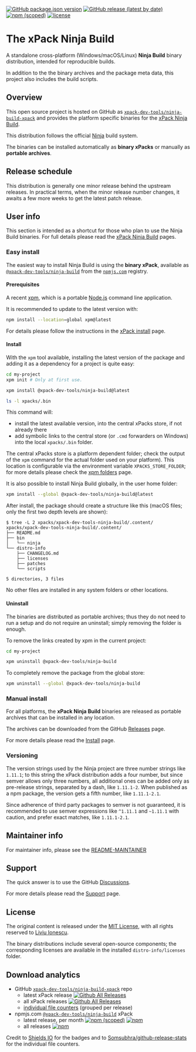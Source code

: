 
[![GitHub package.json version](https://img.shields.io/github/package-json/v/xpack-dev-tools/ninja-build-xpack)](https://github.com/xpack-dev-tools/ninja-build-xpack/blob/xpack/package.json)
[![GitHub release (latest by date)](https://img.shields.io/github/v/release/xpack-dev-tools/ninja-build-xpack)](https://github.com/xpack-dev-tools/ninja-build-xpack/releases/)
[![npm (scoped)](https://img.shields.io/npm/v/@xpack-dev-tools/ninja-build.svg?color=blue)](https://www.npmjs.com/package/@xpack-dev-tools/ninja-build/)
[![license](https://img.shields.io/github/license/xpack-dev-tools/ninja-build-xpack)](https://github.com/xpack-dev-tools/ninja-build-xpack/blob/xpack/LICENSE)

# The xPack Ninja Build

A standalone cross-platform (Windows/macOS/Linux) **Ninja Build**
binary distribution, intended for reproducible builds.

In addition to the the binary archives and the package meta data,
this project also includes the build scripts.

## Overview

This open source project is hosted on GitHub as
[`xpack-dev-tools/ninja-build-xpack`](https://github.com/xpack-dev-tools/ninja-build-xpack)
and provides the platform specific binaries for the
[xPack Ninja Build](https://xpack.github.io/ninja-build/).

This distribution follows the official
[Ninja](http://ninja-build.org) build system.

The binaries can be installed automatically as **binary xPacks** or manually as
**portable archives**.

## Release schedule

This distribution is generally one minor release behind the upstream releases.
In practical terms, when the minor release number changes, it awaits a few
more weeks to get the latest patch release.

## User info

This section is intended as a shortcut for those who plan
to use the Ninja Build binaries. For full details please read the
[xPack Ninja Build](https://xpack.github.io/ninja-build/) pages.

### Easy install

The easiest way to install Ninja Build is using the **binary xPack**, available as
[`@xpack-dev-tools/ninja-build`](https://www.npmjs.com/package/@xpack-dev-tools/ninja-build)
from the [`npmjs.com`](https://www.npmjs.com) registry.

#### Prerequisites

A recent [xpm](https://xpack.github.io/xpm/),
which is a portable [Node.js](https://nodejs.org/) command line application.

It is recommended to update to the latest version with:

```sh
npm install --location=global xpm@latest
```

For details please follow the instructions in the
[xPack install](https://xpack.github.io/install/) page.

#### Install

With the `xpm` tool available, installing
the latest version of the package and adding it as
a dependency for a project is quite easy:

```sh
cd my-project
xpm init # Only at first use.

xpm install @xpack-dev-tools/ninja-build@latest

ls -l xpacks/.bin
```

This command will:

- install the latest available version,
into the central xPacks store, if not already there
- add symbolic links to the central store
(or `.cmd` forwarders on Windows) into
the local `xpacks/.bin` folder.

The central xPacks store is a platform dependent
folder; check the output of the `xpm` command for the actual
folder used on your platform).
This location is configurable via the environment variable
`XPACKS_STORE_FOLDER`; for more details please check the
[xpm folders](https://xpack.github.io/xpm/folders/) page.

It is also possible to install Ninja Build globally, in the user home folder:

```sh
xpm install --global @xpack-dev-tools/ninja-build@latest
```

After install, the package should create a structure like this (macOS files;
only the first two depth levels are shown):

```console
$ tree -L 2 xpacks/xpack-dev-tools-ninja-build/.content/
xpacks/xpack-dev-tools-ninja-build/.content/
├── README.md
├── bin
│   └── ninja
└── distro-info
    ├── CHANGELOG.md
    ├── licenses
    ├── patches
    └── scripts

5 directories, 3 files
```

No other files are installed in any system folders or other locations.

#### Uninstall

The binaries are distributed as portable archives; thus they do not need
to run a setup and do not require an uninstall; simply removing the
folder is enough.

To remove the links created by xpm in the current project:

```sh
cd my-project

xpm uninstall @xpack-dev-tools/ninja-build
```

To completely remove the package from the global store:

```sh
xpm uninstall --global @xpack-dev-tools/ninja-build
```

### Manual install

For all platforms, the **xPack Ninja Build**
binaries are released as portable
archives that can be installed in any location.

The archives can be downloaded from the
GitHub [Releases](https://github.com/xpack-dev-tools/ninja-build-xpack/releases/)
page.

For more details please read the
[Install](https://xpack.github.io/ninja-build/install/) page.

### Versioning

The version strings used by the Ninja project are three number strings
like `1.11.1`; to this string the xPack distribution adds a four number,
but since semver allows only three numbers, all additional ones can
be added only as pre-release strings, separated by a dash,
like `1.11.1-2`. When published as a npm package, the version gets
a fifth number, like `1.11.1-2.1`.

Since adherence of third party packages to semver is not guaranteed,
it is recommended to use semver expressions like `^1.11.1` and `~1.11.1`
with caution, and prefer exact matches, like `1.11.1-2.1`.

## Maintainer info

For maintainer info, please see the
[README-MAINTAINER](https://github.com/xpack-dev-tools/ninja-build-xpack/blob/xpack/README-MAINTAINER.md)

## Support

The quick answer is to use the GitHub
[Discussions](https://github.com/xpack-dev-tools/ninja-build-xpack/discussions/).

For more details please read the
[Support](https://xpack.github.io/ninja-build/support/) page.

## License

The original content is released under the
[MIT License](https://opensource.org/licenses/MIT), with all rights
reserved to [Liviu Ionescu](https://github.com/ilg-ul/).

The binary distributions include several open-source components; the
corresponding licenses are available in the installed
`distro-info/licenses` folder.

## Download analytics

- GitHub [`xpack-dev-tools/ninja-build-xpack`](https://github.com/xpack-dev-tools/ninja-build-xpack/) repo
  - latest xPack release
[![Github All Releases](https://img.shields.io/github/downloads/xpack-dev-tools/ninja-build-xpack/latest/total.svg)](https://github.com/xpack-dev-tools/ninja-build-xpack/releases/)
  - all xPack releases [![Github All Releases](https://img.shields.io/github/downloads/xpack-dev-tools/ninja-build-xpack/total.svg)](https://github.com/xpack-dev-tools/ninja-build-xpack/releases/)
  - [individual file counters](https://somsubhra.github.io/github-release-stats/?username=xpack-dev-tools&repository=ninja-build-xpack) (grouped per release)
- npmjs.com [`@xpack-dev-tools/ninja-build`](https://www.npmjs.com/package/@xpack-dev-tools/ninja-build/) xPack
  - latest release, per month
[![npm (scoped)](https://img.shields.io/npm/v/@xpack-dev-tools/ninja-build.svg)](https://www.npmjs.com/package/@xpack-dev-tools/ninja-build/)
[![npm](https://img.shields.io/npm/dm/@xpack-dev-tools/ninja-build.svg)](https://www.npmjs.com/package/@xpack-dev-tools/ninja-build/)
  - all releases [![npm](https://img.shields.io/npm/dt/@xpack-dev-tools/ninja-build.svg)](https://www.npmjs.com/package/@xpack-dev-tools/ninja-build/)

Credit to [Shields IO](https://shields.io) for the badges and to
[Somsubhra/github-release-stats](https://github.com/Somsubhra/github-release-stats)
for the individual file counters.
